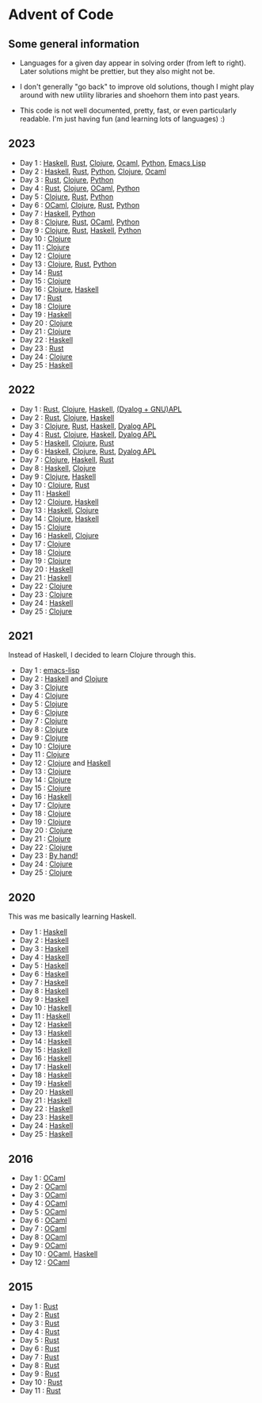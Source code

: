 # Advent of Code

## Some general information

- Languages for a given day appear in solving order (from left to right).
  Later solutions might be prettier, but they also might not be.

- I don't generally "go back" to improve old solutions,
  though I might play around with new utility libraries and shoehorn them into past years.

- This code is not well documented, pretty, fast, or even particularly readable.
  I'm just having fun (and learning lots of languages) :)

## 2023

  - Day 1  : [Haskell][2023:day01:haskell], [Rust][2023:day01:rust], [Clojure][2023:day01:clojure], [Ocaml][2023:day01:ocaml], [Python][2023:day01:python], [Emacs Lisp][2023:day01:elisp]
  - Day 2  : [Haskell][2023:day02:haskell], [Rust][2023:day02:rust], [Python][2023:day02:python], [Clojure][2023:day02:clojure], [Ocaml][2023:day02:ocaml]
  - Day 3  : [Rust][2023:day03:rust], [Clojure][2023:day03:clojure], [Python][2023:day03:python]
  - Day 4  : [Rust][2023:day04:rust], [Clojure][2023:day04:clojure], [OCaml][2023:day04:ocaml], [Python][2023:day04:python]
  - Day 5  : [Clojure][2023:day05:clojure], [Rust][2023:day05:rust], [Python][2023:day05:python]
  - Day 6  : [OCaml][2023:day06:ocaml], [Clojure][2023:day06:clojure], [Rust][2023:day06:rust], [Python][2023:day06:python]
  - Day 7  : [Haskell][2023:day07:haskell], [Python][2023:day07:python]
  - Day 8  : [Clojure][2023:day08:clojure], [Rust][2023:day08:rust], [OCaml][2023:day08:ocaml], [Python][2023:day08:python]
  - Day 9  : [Clojure][2023:day09:clojure], [Rust][2023:day09:rust], [Haskell][2023:day09:haskell], [Python][2023:day09:python]
  - Day 10 : [Clojure][2023:day10:clojure]
  - Day 11 : [Clojure][2023:day11:clojure]
  - Day 12 : [Clojure][2023:day12:clojure]
  - Day 13 : [Clojure][2023:day13:clojure], [Rust][2023:day13:rust], [Python][2023:day13:python]
  - Day 14 : [Rust][2023:day14:rust]
  - Day 15 : [Clojure][2023:day15:clojure]
  - Day 16 : [Clojure][2023:day16:clojure], [Haskell][2023:day16:haskell]
  - Day 17 : [Rust][2023:day17:rust]
  - Day 18 : [Clojure][2023:day18:clojure]
  - Day 19 : [Haskell][2023:day19:haskell]
  - Day 20 : [Clojure][2023:day20:clojure]
  - Day 21 : [Clojure][2023:day21:clojure]
  - Day 22 : [Haskell][2023:day22:haskell]
  - Day 23 : [Rust][2023:day23:rust]
  - Day 24 : [Clojure][2023:day24:clojure]
  - Day 25 : [Haskell][2023:day25:haskell]

[2023:day01:haskell]: ./aoc2023/haskell-solutions/src/Day01.hs
[2023:day01:rust]: ./aoc2023/rust-solutions/src/day01.rs
[2023:day01:clojure]: ./aoc2023/clojure-solutions/src/clojure_solutions/day01.clj
[2023:day01:ocaml]: ./aoc2023/ocaml_solutions/lib/day01.ml
[2023:day01:python]: ./aoc2023/python-solutions/src/day01.py
[2023:day01:elisp]: ./aoc2023/elisp-solutions/day01.el
[2023:day02:haskell]: ./aoc2023/haskell-solutions/src/Day02.hs
[2023:day02:rust]: ./aoc2023/rust-solutions/src/day02.rs
[2023:day02:python]: ./aoc2023/python-solutions/src/day02.py
[2023:day02:clojure]: ./aoc2023/clojure-solutions/src/clojure_solutions/day02.clj
[2023:day02:ocaml]: ./aoc2023/ocaml_solutions/lib/day02.ml
[2023:day03:rust]: ./aoc2023/rust-solutions/src/day03.rs
[2023:day03:clojure]: ./aoc2023/clojure-solutions/src/clojure_solutions/day03.clj
[2023:day03:python]: ./aoc2023/python-solutions/src/day03.py
[2023:day04:rust]: ./aoc2023/rust-solutions/src/day04.rs
[2023:day04:clojure]: ./aoc2023/clojure-solutions/src/clojure_solutions/day04.clj
[2023:day04:ocaml]: ./aoc2023/ocaml_solutions/lib/day04.ml
[2023:day04:python]: ./aoc2023/python-solutions/src/day04.py
[2023:day05:clojure]: ./aoc2023/clojure-solutions/src/clojure_solutions/day05.clj
[2023:day05:rust]: ./aoc2023/rust-solutions/src/day05.rs
[2023:day05:python]: ./aoc2023/python-solutions/src/day05.py
[2023:day06:ocaml]: ./aoc2023/ocaml_solutions/lib/day06.ml
[2023:day06:clojure]: ./aoc2023/clojure-solutions/src/clojure_solutions/day06.clj
[2023:day06:rust]: ./aoc2023/rust-solutions/src/day06.rs
[2023:day06:python]: ./aoc2023/python-solutions/src/day06.py
[2023:day07:haskell]: ./aoc2023/haskell-solutions/src/Day07.hs
[2023:day07:python]: ./aoc2023/python-solutions/src/day07.py
[2023:day08:clojure]: ./aoc2023/clojure-solutions/src/clojure_solutions/day08.clj
[2023:day08:rust]: ./aoc2023/rust-solutions/src/day08.rs
[2023:day08:ocaml]: ./aoc2023/ocaml_solutions/lib/day08.ml
[2023:day08:python]: ./aoc2023/python-solutions/src/day08.py
[2023:day09:clojure]: ./aoc2023/clojure-solutions/src/clojure_solutions/day09.clj
[2023:day09:rust]: ./aoc2023/rust-solutions/src/day09.rs
[2023:day09:haskell]: ./aoc2023/haskell-solutions/src/Day09.hs
[2023:day09:python]: ./aoc2023/python-solutions/src/day09.py
[2023:day10:clojure]: ./aoc2023/clojure-solutions/src/clojure_solutions/day10.clj
[2023:day11:clojure]: ./aoc2023/clojure-solutions/src/clojure_solutions/day11.clj
[2023:day12:clojure]: ./aoc2023/clojure-solutions/src/clojure_solutions/day12.clj
[2023:day13:clojure]: ./aoc2023/clojure-solutions/src/clojure_solutions/day13.clj
[2023:day13:python]: ./aoc2023/python-solutions/src/day13.py
[2023:day13:rust]: ./aoc2023/rust-solutions/src/day13.rs
[2023:day14:rust]: ./aoc2023/rust-solutions/src/day14.rs
[2023:day15:clojure]: ./aoc2023/clojure-solutions/src/clojure_solutions/day15.clj
[2023:day16:clojure]: ./aoc2023/clojure-solutions/src/clojure_solutions/day16.clj
[2023:day16:haskell]: ./aoc2023/haskell-solutions/src/Day16.hs
[2023:day17:rust]: ./aoc2023/rust-solutions/src/day17.rs
[2023:day18:clojure]: ./aoc2023/clojure-solutions/src/clojure_solutions/day18.clj
[2023:day19:haskell]: ./aoc2023/haskell-solutions/src/Day19.hs
[2023:day20:clojure]: ./aoc2023/clojure-solutions/src/clojure_solutions/day20.clj
[2023:day21:clojure]: ./aoc2023/clojure-solutions/src/clojure_solutions/day21.clj
[2023:day22:haskell]: ./aoc2023/haskell-solutions/src/Day22.hs
[2023:day23:rust]: ./aoc2023/rust-solutions/src/day23.rs
[2023:day24:clojure]: ./aoc2023/clojure-solutions/src/clojure_solutions/day24.clj
[2023:day25:haskell]: ./aoc2023/haskell-solutions/src/Day25.hs

## 2022

  - Day 1  : [Rust][2022:day1:rust], [Clojure][2022:day1:clojure], [Haskell][2022:day1:haskell], [(Dyalog + GNU)APL][2022:day1:apl]
  - Day 2  : [Rust][2022:day2:rust], [Clojure][2022:day2:clojure], [Haskell][2022:day2:haskell]
  - Day 3  : [Clojure][2022:day3:clojure], [Rust][2022:day3:rust], [Haskell][2022:day3:haskell], [Dyalog APL][2022:day3:apl]
  - Day 4  : [Rust][2022:day4:rust], [Clojure][2022:day4:clojure], [Haskell][2022:day4:haskell], [Dyalog APL][2022:day4:apl]
  - Day 5  : [Haskell][2022:day5:haskell], [Clojure][2022:day5:clojure], [Rust][2022:day5:rust]
  - Day 6  : [Haskell][2022:day6:haskell], [Clojure][2022:day6:clojure], [Rust][2022:day6:rust], [Dyalog APL][2022:day6:apl]
  - Day 7  : [Clojure][2022:day7:clojure], [Haskell][2022:day7:haskell], [Rust][2022:day7:rust]
  - Day 8  : [Haskell][2022:day8:haskell], [Clojure][2022:day8:clojure]
  - Day 9  : [Clojure][2022:day9:clojure], [Haskell][2022:day9:haskell]
  - Day 10 : [Clojure][2022:day10:clojure], [Rust][2022:day10:rust]
  - Day 11 : [Haskell][2022:day11:haskell]
  - Day 12 : [Clojure][2022:day12:clojure], [Haskell][2022:day12:haskell]
  - Day 13 : [Haskell][2022:day13:haskell], [Clojure][2022:day13:clojure]
  - Day 14 : [Clojure][2022:day14:clojure], [Haskell][2022:day14:haskell]
  - Day 15 : [Clojure][2022:day15:clojure]
  - Day 16 : [Haskell][2022:day16:haskell], [Clojure][2022:day16:clojure]
  - Day 17 : [Clojure][2022:day17:clojure]
  - Day 18 : [Clojure][2022:day18:clojure]
  - Day 19 : [Clojure][2022:day19:clojure]
  - Day 20 : [Haskell][2022:day20:haskell]
  - Day 21 : [Haskell][2022:day21:haskell]
  - Day 22 : [Clojure][2022:day22:clojure]
  - Day 23 : [Clojure][2022:day23:clojure]
  - Day 24 : [Haskell][2022:day24:haskell]
  - Day 25 : [Clojure][2022:day25:clojure]

[2022:day1:rust]: ./aoc2022/rust-solutions/src/day1.rs
[2022:day1:clojure]: ./aoc2022/clojure-solutions/src/clojure_solutions/day1.clj
[2022:day1:haskell]: ./aoc2022/haskell-solutions/src/Day1.hs
[2022:day1:apl]: ./aoc2022/apl-solutions/day01.apl
[2022:day2:rust]: ./aoc2022/rust-solutions/src/day2.rs
[2022:day2:clojure]: ./aoc2022/clojure-solutions/src/clojure_solutions/day2.clj
[2022:day2:haskell]: ./aoc2022/haskell-solutions/src/Day2.hs
[2022:day3:clojure]: ./aoc2022/clojure-solutions/src/clojure_solutions/day3.clj
[2022:day3:rust]: ./aoc2022/rust-solutions/src/day3.rs
[2022:day3:haskell]: ./aoc2022/haskell-solutions/src/Day3.hs
[2022:day3:apl]: ./aoc2022/apl-solutions/day03.apl
[2022:day4:rust]: ./aoc2022/rust-solutions/src/day4.rs
[2022:day4:clojure]: ./aoc2022/clojure-solutions/src/clojure_solutions/day4.clj
[2022:day4:haskell]: ./aoc2022/haskell-solutions/src/Day4.hs
[2022:day4:apl]: ./aoc2022/apl-solutions/day04.apl
[2022:day5:haskell]: ./aoc2022/haskell-solutions/src/Day5.hs
[2022:day5:clojure]: ./aoc2022/clojure-solutions/src/clojure_solutions/day5.clj
[2022:day5:rust]: ./aoc2022/rust-solutions/src/day5.rs
[2022:day6:haskell]: ./aoc2022/haskell-solutions/src/Day6.hs
[2022:day6:clojure]: ./aoc2022/clojure-solutions/src/clojure_solutions/day6.clj
[2022:day6:rust]: ./aoc2022/rust-solutions/src/day6.rs
[2022:day6:apl]: ./aoc2022/apl-solutions/day06.apl
[2022:day7:clojure]: ./aoc2022/clojure-solutions/src/clojure_solutions/day7.clj
[2022:day7:haskell]: ./aoc2022/haskell-solutions/src/Day7.hs
[2022:day7:rust]: ./aoc2022/rust-solutions/src/day7.rs
[2022:day8:clojure]: ./aoc2022/clojure-solutions/src/clojure_solutions/day8.clj
[2022:day8:haskell]: ./aoc2022/haskell-solutions/src/Day8.hs
[2022:day9:haskell]: ./aoc2022/haskell-solutions/src/Day9.hs
[2022:day9:clojure]: ./aoc2022/clojure-solutions/src/clojure_solutions/day9.clj
[2022:day10:clojure]: ./aoc2022/clojure-solutions/src/clojure_solutions/day10.clj
[2022:day10:rust]: ./aoc2022/rust-solutions/src/day10.rs
[2022:day11:haskell]: ./aoc2022/haskell-solutions/src/Day11.hs
[2022:day12:clojure]: ./aoc2022/clojure-solutions/src/clojure_solutions/day12.clj
[2022:day12:haskell]: ./aoc2022/haskell-solutions/src/Day12.hs
[2022:day13:haskell]: ./aoc2022/haskell-solutions/src/Day13.hs
[2022:day13:clojure]: ./aoc2022/clojure-solutions/src/clojure_solutions/day13.clj
[2022:day14:clojure]: ./aoc2022/clojure-solutions/src/clojure_solutions/day14.clj
[2022:day14:haskell]: ./aoc2022/haskell-solutions/src/Day14.hs
[2022:day15:clojure]: ./aoc2022/clojure-solutions/src/clojure_solutions/day15.clj
[2022:day16:haskell]: ./aoc2022/haskell-solutions/src/Day16.hs
[2022:day16:clojure]: ./aoc2022/clojure-solutions/src/clojure_solutions/day16.clj
[2022:day17:clojure]: ./aoc2022/clojure-solutions/src/clojure_solutions/day17.clj
[2022:day18:clojure]: ./aoc2022/clojure-solutions/src/clojure_solutions/day18.clj
[2022:day19:clojure]: ./aoc2022/clojure-solutions/src/clojure_solutions/day19.clj
[2022:day20:haskell]: ./aoc2022/haskell-solutions/src/Day20.hs
[2022:day21:haskell]: ./aoc2022/haskell-solutions/src/Day21.hs
[2022:day22:clojure]: ./aoc2022/clojure-solutions/src/clojure_solutions/day22.clj
[2022:day23:clojure]: ./aoc2022/clojure-solutions/src/clojure_solutions/day23.clj
[2022:day24:haskell]: ./aoc2022/haskell-solutions/src/Day24.hs
[2022:day25:clojure]: ./aoc2022/clojure-solutions/src/clojure_solutions/day25.clj

## 2021

Instead of Haskell, I decided to learn Clojure through this.

  - Day 1  : [emacs-lisp][2021:day1:elisp]
  - Day 2  : [Haskell][2021:day2:haskell] and [Clojure][2021:day2:clojure]
  - Day 3  : [Clojure][2021:day3:clojure]
  - Day 4  : [Clojure][2021:day4:clojure]
  - Day 5  : [Clojure][2021:day5:clojure]
  - Day 6  : [Clojure][2021:day6:clojure]
  - Day 7  : [Clojure][2021:day7:clojure]
  - Day 8  : [Clojure][2021:day8:clojure]
  - Day 9  : [Clojure][2021:day9:clojure]
  - Day 10 : [Clojure][2021:day10:clojure]
  - Day 11 : [Clojure][2021:day11:clojure]
  - Day 12 : [Clojure][2021:day12:clojure] and [Haskell][2021:day12:haskell]
  - Day 13 : [Clojure][2021:day13:clojure]
  - Day 14 : [Clojure][2021:day14:clojure]
  - Day 15 : [Clojure][2021:day15:clojure]
  - Day 16 : [Haskell][2021:day16:haskell]
  - Day 17 : [Clojure][2021:day17:clojure]
  - Day 18 : [Clojure][2021:day18:clojure]
  - Day 19 : [Clojure][2021:day19:clojure]
  - Day 20 : [Clojure][2021:day20:clojure]
  - Day 21 : [Clojure][2021:day21:clojure]
  - Day 22 : [Clojure][2021:day22:clojure]
  - Day 23 : [By hand!][2021:day23:hand]
  - Day 24 : [Clojure][2021:day24:clojure]
  - Day 25 : [Clojure][2021:day25:clojure]

[2021:day1:elisp]: ./aoc2021/elisp/day1.el
[2021:day2:haskell]: ./aoc2021/haskell/src/Day2.hs
[2021:day2:clojure]: ./aoc2021/clojure-solutions/src/clojure_solutions/day2.clj
[2021:day3:clojure]: ./aoc2021/clojure-solutions/src/clojure_solutions/day3.clj
[2021:day4:clojure]: ./aoc2021/clojure-solutions/src/clojure_solutions/day4.clj
[2021:day5:clojure]: ./aoc2021/clojure-solutions/src/clojure_solutions/day5.clj
[2021:day6:clojure]: ./aoc2021/clojure-solutions/src/clojure_solutions/day6.clj
[2021:day7:clojure]: ./aoc2021/clojure-solutions/src/clojure_solutions/day7.clj
[2021:day8:clojure]: ./aoc2021/clojure-solutions/src/clojure_solutions/day8.clj
[2021:day9:clojure]: ./aoc2021/clojure-solutions/src/clojure_solutions/day9.clj
[2021:day10:clojure]: ./aoc2021/clojure-solutions/src/clojure_solutions/day10.clj
[2021:day11:clojure]: ./aoc2021/clojure-solutions/src/clojure_solutions/day11.clj
[2021:day12:clojure]: ./aoc2021/clojure-solutions/src/clojure_solutions/day12.clj
[2021:day12:haskell]: ./aoc2021/haskell/src/Day12.hs
[2021:day13:clojure]: ./aoc2021/clojure-solutions/src/clojure_solutions/day13.clj
[2021:day14:clojure]: ./aoc2021/clojure-solutions/src/clojure_solutions/day14.clj
[2021:day15:clojure]: ./aoc2021/clojure-solutions/src/clojure_solutions/day15.clj
[2021:day16:haskell]: ./aoc2021/haskell/src/Day16.hs
[2021:day17:clojure]: ./aoc2021/clojure-solutions/src/clojure_solutions/day17.clj
[2021:day18:clojure]: ./aoc2021/clojure-solutions/src/clojure_solutions/day18.clj
[2021:day19:clojure]: ./aoc2021/clojure-solutions/src/clojure_solutions/day19.clj
[2021:day20:clojure]: ./aoc2021/clojure-solutions/src/clojure_solutions/day20.clj
[2021:day21:clojure]: ./aoc2021/clojure-solutions/src/clojure_solutions/day21.clj
[2021:day22:clojure]: ./aoc2021/clojure-solutions/src/clojure_solutions/day22.clj
[2021:day23:hand]: ./aoc2021/day23.txt
[2021:day24:clojure]: ./aoc2021/clojure-solutions/src/clojure_solutions/day24.clj
[2021:day25:clojure]: ./aoc2021/clojure-solutions/src/clojure_solutions/day25.clj

## 2020

This was me basically learning Haskell.

  - Day 1  : [Haskell][2020:day1:haskell]
  - Day 2  : [Haskell][2020:day2:haskell]
  - Day 3  : [Haskell][2020:day3:haskell]
  - Day 4  : [Haskell][2020:day4:haskell]
  - Day 5  : [Haskell][2020:day5:haskell]
  - Day 6  : [Haskell][2020:day6:haskell]
  - Day 7  : [Haskell][2020:day7:haskell]
  - Day 8  : [Haskell][2020:day8:haskell]
  - Day 9  : [Haskell][2020:day9:haskell]
  - Day 10 : [Haskell][2020:day10:haskell]
  - Day 11 : [Haskell][2020:day11:haskell]
  - Day 12 : [Haskell][2020:day12:haskell]
  - Day 13 : [Haskell][2020:day13:haskell]
  - Day 14 : [Haskell][2020:day14:haskell]
  - Day 15 : [Haskell][2020:day15:haskell]
  - Day 16 : [Haskell][2020:day16:haskell]
  - Day 17 : [Haskell][2020:day17:haskell]
  - Day 18 : [Haskell][2020:day18:haskell]
  - Day 19 : [Haskell][2020:day19:haskell]
  - Day 20 : [Haskell][2020:day20:haskell]
  - Day 21 : [Haskell][2020:day21:haskell]
  - Day 22 : [Haskell][2020:day22:haskell]
  - Day 23 : [Haskell][2020:day23:haskell]
  - Day 24 : [Haskell][2020:day24:haskell]
  - Day 25 : [Haskell][2020:day25:haskell]

[2020:day1:haskell]: ./aoc2020/src/Day1.hs
[2020:day2:haskell]: ./aoc2020/src/Day2.hs
[2020:day3:haskell]: ./aoc2020/src/Day3.hs
[2020:day4:haskell]: ./aoc2020/src/Day4.hs
[2020:day5:haskell]: ./aoc2020/src/Day5.hs
[2020:day6:haskell]: ./aoc2020/src/Day6.hs
[2020:day7:haskell]: ./aoc2020/src/Day7.hs
[2020:day8:haskell]: ./aoc2020/src/Day8.hs
[2020:day9:haskell]: ./aoc2020/src/Day9.hs
[2020:day10:haskell]: ./aoc2020/src/Day10.hs
[2020:day11:haskell]: ./aoc2020/src/Day11.hs
[2020:day12:haskell]: ./aoc2020/src/Day12.hs
[2020:day13:haskell]: ./aoc2020/src/Day13.hs
[2020:day14:haskell]: ./aoc2020/src/Day14.hs
[2020:day15:haskell]: ./aoc2020/src/Day15.hs
[2020:day16:haskell]: ./aoc2020/src/Day16.hs
[2020:day17:haskell]: ./aoc2020/src/Day17.hs
[2020:day18:haskell]: ./aoc2020/src/Day18.hs
[2020:day19:haskell]: ./aoc2020/src/Day19.hs
[2020:day20:haskell]: ./aoc2020/src/Day20.hs
[2020:day21:haskell]: ./aoc2020/src/Day21.hs
[2020:day22:haskell]: ./aoc2020/src/Day22.hs
[2020:day23:haskell]: ./aoc2020/src/Day23.hs
[2020:day24:haskell]: ./aoc2020/src/Day24.hs
[2020:day25:haskell]: ./aoc2020/src/Day25.hs

## 2016

  - Day 1  : [OCaml][2016:day1:ocaml]
  - Day 2  : [OCaml][2016:day2:ocaml]
  - Day 3  : [OCaml][2016:day3:ocaml]
  - Day 4  : [OCaml][2016:day4:ocaml]
  - Day 5  : [OCaml][2016:day5:ocaml]
  - Day 6  : [OCaml][2016:day6:ocaml]
  - Day 7  : [OCaml][2016:day7:ocaml]
  - Day 8  : [OCaml][2016:day8:ocaml]
  - Day 9  : [OCaml][2016:day9:ocaml]
  - Day 10 : [OCaml][2016:day10:ocaml], [Haskell][2016:day10:haskell]
  - Day 12 : [OCaml][2016:day12:ocaml]

[2016:day1:ocaml]: ./aoc2016/ocaml_solutions/lib/day1.ml
[2016:day2:ocaml]: ./aoc2016/ocaml_solutions/lib/day2.ml
[2016:day3:ocaml]: ./aoc2016/ocaml_solutions/lib/day3.ml
[2016:day4:ocaml]: ./aoc2016/ocaml_solutions/lib/day4.ml
[2016:day5:ocaml]: ./aoc2016/ocaml_solutions/lib/day5.ml
[2016:day6:ocaml]: ./aoc2016/ocaml_solutions/lib/day6.ml
[2016:day7:ocaml]: ./aoc2016/ocaml_solutions/lib/day7.ml
[2016:day8:ocaml]: ./aoc2016/ocaml_solutions/lib/day8.ml
[2016:day9:ocaml]: ./aoc2016/ocaml_solutions/lib/day9.ml
[2016:day10:ocaml]: ./aoc2016/ocaml_solutions/lib/day10.ml
[2016:day10:haskell]: ./aoc2016/haskell-solutions/src/Day10.hs
[2016:day12:ocaml]: ./aoc2016/ocaml_solutions/lib/day12.ml

## 2015

  - Day 1  : [Rust][2015:day1:rust]
  - Day 2  : [Rust][2015:day2:rust]
  - Day 3  : [Rust][2015:day3:rust]
  - Day 4  : [Rust][2015:day4:rust]
  - Day 5  : [Rust][2015:day5:rust]
  - Day 6  : [Rust][2015:day6:rust]
  - Day 7  : [Rust][2015:day7:rust]
  - Day 8  : [Rust][2015:day8:rust]
  - Day 9  : [Rust][2015:day9:rust]
  - Day 10 : [Rust][2015:day10:rust]
  - Day 11 : [Rust][2015:day11:rust]

[2015:day1:rust]: ./aoc2015/rust-solutions/src/day1.rs
[2015:day2:rust]: ./aoc2015/rust-solutions/src/day2.rs
[2015:day3:rust]: ./aoc2015/rust-solutions/src/day3.rs
[2015:day4:rust]: ./aoc2015/rust-solutions/src/day4.rs
[2015:day5:rust]: ./aoc2015/rust-solutions/src/day5.rs
[2015:day6:rust]: ./aoc2015/rust-solutions/src/day6.rs
[2015:day7:rust]: ./aoc2015/rust-solutions/src/day7.rs
[2015:day8:rust]: ./aoc2015/rust-solutions/src/day8.rs
[2015:day9:rust]: ./aoc2015/rust-solutions/src/day9.rs
[2015:day10:rust]: ./aoc2015/rust-solutions/src/day10.rs
[2015:day11:rust]: ./aoc2015/rust-solutions/src/day11.rs
